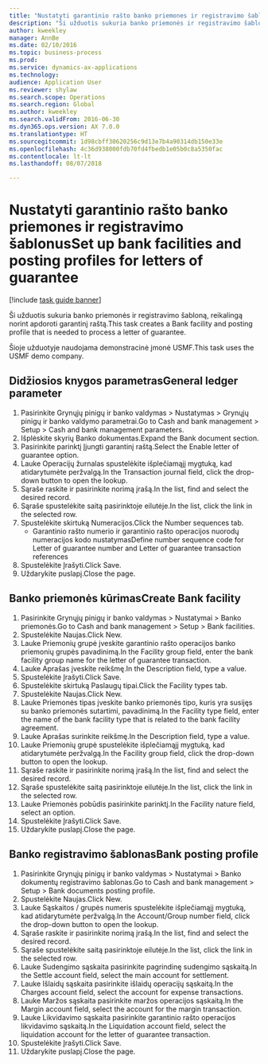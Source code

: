 ```yaml
--- 
title: "Nustatyti garantinio rašto banko priemones ir registravimo šablonus"
description: "Ši užduotis sukuria banko priemonės ir registravimo šabloną, reikalingą norint apdoroti garantinį raštą."
author: kweekley
manager: AnnBe
ms.date: 02/10/2016
ms.topic: business-process
ms.prod: 
ms.service: dynamics-ax-applications
ms.technology: 
audience: Application User
ms.reviewer: shylaw
ms.search.scope: Operations
ms.search.region: Global
ms.author: kweekley
ms.search.validFrom: 2016-06-30
ms.dyn365.ops.version: AX 7.0.0
ms.translationtype: HT
ms.sourcegitcommit: 1d98cbff30620256c9d13e7b4a90314db150e33e
ms.openlocfilehash: 4c36d938000fdb70fd4fbedb1e05b0c8a5350fac
ms.contentlocale: lt-lt
ms.lasthandoff: 08/07/2018

---
```

# <a name="set-up-bank-facilities-and-posting-profiles-for-letters-of-guarantee"></a><span data-ttu-id="febbb-103">Nustatyti garantinio rašto banko priemones ir registravimo šablonus</span><span class="sxs-lookup"><span data-stu-id="febbb-103">Set up bank facilities and posting profiles for letters of guarantee</span></span>

[!include [task guide banner](../../includes/task-guide-banner.md)]

<span data-ttu-id="febbb-104">Ši užduotis sukuria banko priemonės ir registravimo šabloną, reikalingą norint apdoroti garantinį raštą.</span><span class="sxs-lookup"><span data-stu-id="febbb-104">This task creates a Bank facility and posting profile that is needed to process a letter of guarantee.</span></span>



<span data-ttu-id="febbb-105">Šioje užduotyje naudojama demonstracinė įmonė USMF.</span><span class="sxs-lookup"><span data-stu-id="febbb-105">This task uses the USMF demo company.</span></span> 




## <a name="general-ledger-parameter"></a><span data-ttu-id="febbb-106">Didžiosios knygos parametras</span><span class="sxs-lookup"><span data-stu-id="febbb-106">General ledger parameter</span></span>
1. <span data-ttu-id="febbb-107">Pasirinkite Grynųjų pinigų ir banko valdymas > Nustatymas > Grynųjų pinigų ir banko valdymo parametrai.</span><span class="sxs-lookup"><span data-stu-id="febbb-107">Go to Cash and bank management > Setup > Cash and bank management parameters.</span></span>
2. <span data-ttu-id="febbb-108">Išplėskite skyrių Banko dokumentas.</span><span class="sxs-lookup"><span data-stu-id="febbb-108">Expand the Bank document section.</span></span>
3. <span data-ttu-id="febbb-109">Pasirinkite parinktį Įjungti garantinį raštą.</span><span class="sxs-lookup"><span data-stu-id="febbb-109">Select the Enable letter of guarantee option.</span></span>
4. <span data-ttu-id="febbb-110">Lauke Operacijų žurnalas spustelėkite išplečiamąjį mygtuką, kad atidarytumėte peržvalgą.</span><span class="sxs-lookup"><span data-stu-id="febbb-110">In the Transaction journal field, click the drop-down button to open the lookup.</span></span>
5. <span data-ttu-id="febbb-111">Sąraše raskite ir pasirinkite norimą įrašą.</span><span class="sxs-lookup"><span data-stu-id="febbb-111">In the list, find and select the desired record.</span></span>
6. <span data-ttu-id="febbb-112">Sąraše spustelėkite saitą pasirinktoje eilutėje.</span><span class="sxs-lookup"><span data-stu-id="febbb-112">In the list, click the link in the selected row.</span></span>
7. <span data-ttu-id="febbb-113">Spustelėkite skirtuką Numeracijos.</span><span class="sxs-lookup"><span data-stu-id="febbb-113">Click the Number sequences tab.</span></span>
    * <span data-ttu-id="febbb-114">Garantinio rašto numerio ir garantinio rašto operacijos nuorodų numeracijos kodo nustatymas</span><span class="sxs-lookup"><span data-stu-id="febbb-114">Define number sequence code for Letter of guarantee number and Letter of guarantee transaction references</span></span>  
8. <span data-ttu-id="febbb-115">Spustelėkite Įrašyti.</span><span class="sxs-lookup"><span data-stu-id="febbb-115">Click Save.</span></span>
9. <span data-ttu-id="febbb-116">Uždarykite puslapį.</span><span class="sxs-lookup"><span data-stu-id="febbb-116">Close the page.</span></span>

## <a name="create-bank-facility"></a><span data-ttu-id="febbb-117">Banko priemonės kūrimas</span><span class="sxs-lookup"><span data-stu-id="febbb-117">Create Bank facility</span></span>
1. <span data-ttu-id="febbb-118">Pasirinkite Grynųjų pinigų ir banko valdymas > Nustatymai > Banko priemonės.</span><span class="sxs-lookup"><span data-stu-id="febbb-118">Go to Cash and bank management > Setup > Bank facilities.</span></span>
2. <span data-ttu-id="febbb-119">Spustelėkite Naujas.</span><span class="sxs-lookup"><span data-stu-id="febbb-119">Click New.</span></span>
3. <span data-ttu-id="febbb-120">Lauke Priemonių grupė įveskite garantinio rašto operacijos banko priemonių grupės pavadinimą.</span><span class="sxs-lookup"><span data-stu-id="febbb-120">In the Facility group field, enter the bank facility group name for the letter of guarantee transaction.</span></span>
4. <span data-ttu-id="febbb-121">Lauke Aprašas įveskite reikšmę.</span><span class="sxs-lookup"><span data-stu-id="febbb-121">In the Description field, type a value.</span></span>
5. <span data-ttu-id="febbb-122">Spustelėkite Įrašyti.</span><span class="sxs-lookup"><span data-stu-id="febbb-122">Click Save.</span></span>
6. <span data-ttu-id="febbb-123">Spustelėkite skirtuką Paslaugų tipai.</span><span class="sxs-lookup"><span data-stu-id="febbb-123">Click the Facility types tab.</span></span>
7. <span data-ttu-id="febbb-124">Spustelėkite Naujas.</span><span class="sxs-lookup"><span data-stu-id="febbb-124">Click New.</span></span>
8. <span data-ttu-id="febbb-125">Lauke Priemonės tipas įveskite banko priemonės tipo, kuris yra susijęs su banko priemonės sutartimi, pavadinimą.</span><span class="sxs-lookup"><span data-stu-id="febbb-125">In the Facility type field, enter the name of the bank facility type that is related to the bank facility agreement.</span></span>
9. <span data-ttu-id="febbb-126">Lauke Aprašas surinkite reikšmę.</span><span class="sxs-lookup"><span data-stu-id="febbb-126">In the Description field, type a value.</span></span>
10. <span data-ttu-id="febbb-127">Lauke Priemonių grupė spustelėkite išplečiamąjį mygtuką, kad atidarytumėte peržvalgą.</span><span class="sxs-lookup"><span data-stu-id="febbb-127">In the Facility group field, click the drop-down button to open the lookup.</span></span>
11. <span data-ttu-id="febbb-128">Sąraše raskite ir pasirinkite norimą įrašą.</span><span class="sxs-lookup"><span data-stu-id="febbb-128">In the list, find and select the desired record.</span></span>
12. <span data-ttu-id="febbb-129">Sąraše spustelėkite saitą pasirinktoje eilutėje.</span><span class="sxs-lookup"><span data-stu-id="febbb-129">In the list, click the link in the selected row.</span></span>
13. <span data-ttu-id="febbb-130">Lauke Priemonės pobūdis pasirinkite parinktį.</span><span class="sxs-lookup"><span data-stu-id="febbb-130">In the Facility nature field, select an option.</span></span>
14. <span data-ttu-id="febbb-131">Spustelėkite Įrašyti.</span><span class="sxs-lookup"><span data-stu-id="febbb-131">Click Save.</span></span>
15. <span data-ttu-id="febbb-132">Uždarykite puslapį.</span><span class="sxs-lookup"><span data-stu-id="febbb-132">Close the page.</span></span>

## <a name="bank-posting-profile"></a><span data-ttu-id="febbb-133">Banko registravimo šablonas</span><span class="sxs-lookup"><span data-stu-id="febbb-133">Bank posting profile</span></span>
1. <span data-ttu-id="febbb-134">Pasirinkite Grynųjų pinigų ir banko valdymas > Nustatymai > Banko dokumentų registravimo šablonas.</span><span class="sxs-lookup"><span data-stu-id="febbb-134">Go to Cash and bank management > Setup > Bank documents posting profile.</span></span>
2. <span data-ttu-id="febbb-135">Spustelėkite Naujas.</span><span class="sxs-lookup"><span data-stu-id="febbb-135">Click New.</span></span>
3. <span data-ttu-id="febbb-136">Lauke Sąskaitos / grupės numeris spustelėkite išplečiamąjį mygtuką, kad atidarytumėte peržvalgą.</span><span class="sxs-lookup"><span data-stu-id="febbb-136">In the Account/Group number field, click the drop-down button to open the lookup.</span></span>
4. <span data-ttu-id="febbb-137">Sąraše raskite ir pasirinkite norimą įrašą.</span><span class="sxs-lookup"><span data-stu-id="febbb-137">In the list, find and select the desired record.</span></span>
5. <span data-ttu-id="febbb-138">Sąraše spustelėkite saitą pasirinktoje eilutėje.</span><span class="sxs-lookup"><span data-stu-id="febbb-138">In the list, click the link in the selected row.</span></span>
6. <span data-ttu-id="febbb-139">Lauke Sudengimo sąskaita pasirinkite pagrindinę sudengimo sąskaitą.</span><span class="sxs-lookup"><span data-stu-id="febbb-139">In the Settle account field, select the main account for settlement.</span></span>
7. <span data-ttu-id="febbb-140">Lauke Išlaidų sąskaita pasirinkite išlaidų operacijų sąskaitą.</span><span class="sxs-lookup"><span data-stu-id="febbb-140">In the Charges account field, select the account for expense transactions.</span></span>
8. <span data-ttu-id="febbb-141">Lauke Maržos sąskaita pasirinkite maržos operacijos sąskaitą.</span><span class="sxs-lookup"><span data-stu-id="febbb-141">In the Margin account field, select the account for the margin transaction.</span></span>
9. <span data-ttu-id="febbb-142">Lauke Likvidavimo sąskaita pasirinkite garantinio rašto operacijos likvidavimo sąskaitą.</span><span class="sxs-lookup"><span data-stu-id="febbb-142">In the Liquidation account field, select the liquidation account for the letter of guarantee transaction.</span></span> 
10. <span data-ttu-id="febbb-143">Spustelėkite Įrašyti.</span><span class="sxs-lookup"><span data-stu-id="febbb-143">Click Save.</span></span>
11. <span data-ttu-id="febbb-144">Uždarykite puslapį.</span><span class="sxs-lookup"><span data-stu-id="febbb-144">Close the page.</span></span>


